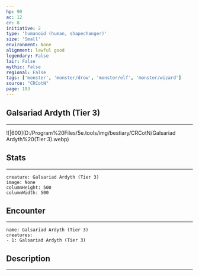 ```yaml
---
hp: 90
ac: 12
cr: 8
initiative: 2
type: 'humanoid (human, shapechanger)'    
size: 'Small'
environment: None
alignment: lawful good
legendary: False
lair: False
mythic: False
regional: False
tags: ['monster', 'monster/drow', 'monster/elf', 'monster/wizard']
source: "CRCotN"
page: 193
---
```


## Galsariad Ardyth (Tier 3)
---

![|600](D:/Program%20Files/5e.tools/img/bestiary/CRCotN/Galsariad Ardyth%20(Tier 3).webp)

## Stats
---

```statblock
creature: Galsariad Ardyth (Tier 3)
image: None
columnHeight: 500
columnWidth: 500
```

## Encounter
---

```encounter-table
name: Galsariad Ardyth (Tier 3)
creatures:
- 1: Galsariad Ardyth (Tier 3)
```

## Description
---




